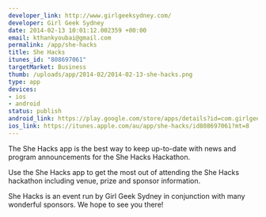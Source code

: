 ```yaml
--- 
developer_link: http://www.girlgeeksydney.com/
developer: Girl Geek Sydney
date: 2014-02-13 10:01:12.002359 +00:00
email: kthankyoubai@gmail.com
permalink: /app/she-hacks
title: She Hacks
itunes_id: "808697061"
targetMarket: Business
thumb: /uploads/app/2014-02/2014-02-13-she-hacks.png
type: app
devices: 
- ios
- android
status: publish
android_link: https://play.google.com/store/apps/details?id=com.girlgeeksydney.shehacks&hl=en
ios_link: https://itunes.apple.com/au/app/she-hacks/id808697061?mt=8
---
```


The She Hacks app is the best way to keep up-to-date with news and program announcements for the She Hacks Hackathon. 

Use the She Hacks app to get the most out of attending the She Hacks hackathon including venue, prize and sponsor information. 

She Hacks is an event run by Girl Geek Sydney in conjunction with many wonderful sponsors. We hope to see you there!

